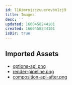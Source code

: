 ```yaml
---
id: l16imrnjzczuuerevbn1zj9
title: Images
desc: ''
updated: 1660458244101
created: 1660458244101
isDir: true
---
```

## Imported Assets
- [options-api.png](/assets/options-api-wggds89vq9gi.png)
- [render-pipeline.png](/assets/render-pipeline-b0cwqwoe1bcl.png)
- [composition-api-after.png](/assets/composition-api-after-f8bdypgxfws1.png)